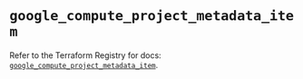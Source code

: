 # `google_compute_project_metadata_item`

Refer to the Terraform Registry for docs: [`google_compute_project_metadata_item`](https://registry.terraform.io/providers/hashicorp/google-beta/6.9.0/docs/resources/google_compute_project_metadata_item).
